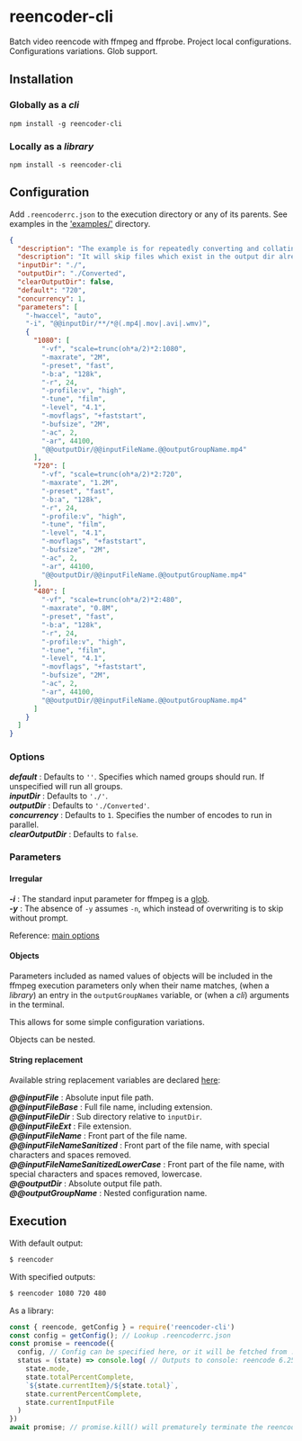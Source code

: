 # reencoder-cli

Batch video reencode with ffmpeg and ffprobe. Project local configurations. Configurations variations. Glob support.

## Installation
### Globally as a *cli*

`npm install -g reencoder-cli`

### Locally as a *library*

`npm install -s reencoder-cli`

## Configuration

Add `.reencoderrc.json` to the execution directory or any of its parents. 
See examples in the ['examples/'](https://github.com/oliverfoster/reencoder-cli/tree/master/examples) directory.
```json
{
  "description": "The example is for repeatedly converting and collating videos in nested subdirectories to a uniform format, 1080p, 720p or 480p.",
  "description": "It will skip files which exist in the output dir already and it will not clear the output folder.",
  "inputDir": "./",
  "outputDir": "./Converted",
  "clearOutputDir": false,
  "default": "720",
  "concurrency": 1,
  "parameters": [
    "-hwaccel", "auto",
    "-i", "@@inputDir/**/*@(.mp4|.mov|.avi|.wmv)",
    {
      "1080": [
        "-vf", "scale=trunc(oh*a/2)*2:1080",
        "-maxrate", "2M",
        "-preset", "fast",
        "-b:a", "128k",
        "-r", 24,
        "-profile:v", "high",
        "-tune", "film",
        "-level", "4.1",
        "-movflags", "+faststart",
        "-bufsize", "2M",
        "-ac", 2,
        "-ar", 44100,
        "@@outputDir/@@inputFileName.@@outputGroupName.mp4"
      ],
      "720": [
        "-vf", "scale=trunc(oh*a/2)*2:720",
        "-maxrate", "1.2M",
        "-preset", "fast",
        "-b:a", "128k",
        "-r", 24,
        "-profile:v", "high",
        "-tune", "film",
        "-level", "4.1",
        "-movflags", "+faststart",
        "-bufsize", "2M",
        "-ac", 2,
        "-ar", 44100,
        "@@outputDir/@@inputFileName.@@outputGroupName.mp4"
      ],
      "480": [
        "-vf", "scale=trunc(oh*a/2)*2:480",
        "-maxrate", "0.8M",
        "-preset", "fast",
        "-b:a", "128k",
        "-r", 24,
        "-profile:v", "high",
        "-tune", "film",
        "-level", "4.1",
        "-movflags", "+faststart",
        "-bufsize", "2M",
        "-ac", 2,
        "-ar", 44100,
        "@@outputDir/@@inputFileName.@@outputGroupName.mp4"
      ]
    }
  ]
}
```

### Options
**_default_** : Defaults to `''`. Specifies which named groups should run. If unspecified will run all groups.<br>
**_inputDir_** : Defaults to `'./'`.<br>
**_outputDir_** : Defaults to `'./Converted'`.<br>
**_concurrency_** : Defaults to `1`. Specifies the number of encodes to run in parallel.<br>
**_clearOutputDir_** : Defaults to `false`.<br>

### Parameters

#### Irregular

**_-i_** : The standard input parameter for ffmpeg is a [glob](https://github.com/isaacs/node-glob).<br>
**_-y_** : The absence of `-y` assumes `-n`, which instead of overwriting is to skip without prompt.

Reference: [main options](http://ffmpeg.org/ffmpeg.html#Main-options)

#### Objects

Parameters included as named values of objects will be included in the ffmpeg execution parameters only when their name matches, (when a *library*) an entry in the `outputGroupNames` variable, or (when a *cli*) arguments in the terminal.<br>

This allows for some simple configuration variations.<br>

Objects can be nested.<br>

#### String replacement
Available string replacement variables are declared [here](https://github.com/oliverfoster/reencoder-cli/blob/c710b8b4c97586bec612ca480561679294c7ab2b/app/parameters.js#L93-L103):

**_@@inputFile_** : Absolute input file path.<br>
**_@@inputFileBase_** : Full file name, including extension.<br>
**_@@inputFileDir_** : Sub directory relative to `inputDir`.<br>
**_@@inputFileExt_** : File extension.<br>
**_@@inputFileName_** : Front part of the file name.<br>
**_@@inputFileNameSanitized_** : Front part of the file name, with special characters and spaces removed.<br>
**_@@inputFileNameSanitizedLowerCase_** : Front part of the file name, with special characters and spaces removed, lowercase.<br>
**_@@outputDir_** : Absolute output file path.<br>
**_@@outputGroupName_** : Nested configuration name.<br>


## Execution

With default output:
```sh
$ reencoder
```

With specified outputs:
```sh
$ reencoder 1080 720 480
```

As a library:
```js
const { reencode, getConfig } = require('reencoder-cli')
const config = getConfig(); // Lookup .reencoderrc.json
const promise = reencode({
  config, // Config can be specified here, or it will be fetched from .reencoderrc.json through parent directories
  status = (state) => console.log( // Outputs to console: reencode 6.25% 1/3 18.75% nested/one.mp4
    state.mode,
    state.totalPercentComplete,
    `${state.currentItem}/${state.total}`,
    state.currentPercentComplete,
    state.currentInputFile
  )
})
await promise; // promise.kill() will prematurely terminate the reencoding
```
